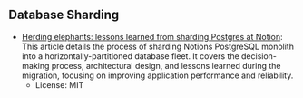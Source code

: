 ## Database Sharding

- [Herding elephants: lessons learned from sharding Postgres at Notion](https://www.notion.com/blog/sharding-postgres-at-notion): This article details the process of sharding Notions PostgreSQL monolith into a horizontally-partitioned database fleet. It covers the decision-making process, architectural design, and lessons learned during the migration, focusing on improving application performance and reliability.
    - License: MIT

